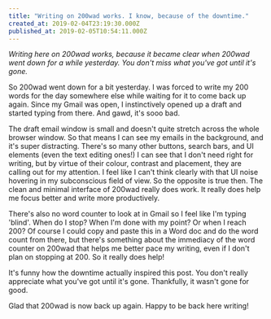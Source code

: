 ```yaml
---
title: "Writing on 200wad works. I know, because of the downtime."
created_at: 2019-02-04T23:19:30.000Z
published_at: 2019-02-05T10:54:11.000Z
---
```

_Writing here on 200wad works, because it became clear when 200wad went down for a while yesterday. You don't miss what you've got until it's gone._   

  

So 200wad went down for a bit yesterday. I was forced to write my 200 words for the day somewhere else while waiting for it to come back up again. Since my Gmail was open, I instinctively opened up a draft and started typing from there. And gawd, it's sooo bad.

  

The draft email window is small and doesn't quite stretch across the whole browser window. So that means I can see my emails in the background, and it's super distracting. There's so many other buttons, search bars, and UI elements (even the text editing ones!) I can see that I don't need right for writing, but by virtue of their colour, contrast and placement, they are calling out for my attention. I feel like I can't think clearly with that UI noise hovering in my subconscious field of view. So the opposite is true then. The clean and minimal interface of 200wad really does work. It really does help me focus better and write more productively.

  

There's also no word counter to look at in Gmail so I feel like I'm typing 'blind'. When do I stop? When I'm done with my point? Or when I reach 200? Of course I could copy and paste this in a Word doc and do the word count from there, but there's something about the immediacy of the word counter on 200wad that helps me better pace my writing, even if I don't plan on stopping at 200. So it really does help!

  

It's funny how the downtime actually inspired this post. You don't really appreciate what you've got until it's gone. Thankfully, it wasn't gone for good.

  

Glad that 200wad is now back up again. Happy to be back here writing!

